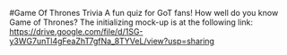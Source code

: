 #Game Of Thrones Trivia
 A fun quiz for GoT fans! How well do you know Game of Thrones?
The initializing mock-up is at the following link: https://drive.google.com/file/d/1SG-y3WG7unTl4gFeaZhT7gfNa_8TYVeL/view?usp=sharing
